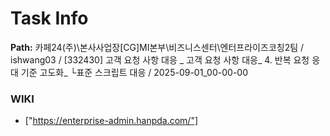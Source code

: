 # Task Info

**Path:** 카페24(주)\본사사업장\[CG]MI본부\비즈니스센터\엔터프라이즈코칭2팀 / ishwang03 / [332430] 고객 요청 사항 대응 _ 고객 요청 사항 대응_ 4. 반복 요청 응대 기준 고도화_ └표준 스크립트 대응 / 2025-09-01_00-00-00

### WIKI
- ["https://enterprise-admin.hanpda.com/"]

